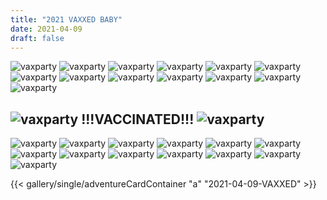 ```yaml
---
title: "2021 VAXXED BABY"
date: 2021-04-09
draft: false
---
```


[vaxparty]: /images/a/full/2021-04-09-VAXXED/vaxparty.gif "Title"
![vaxparty][vaxparty] ![vaxparty][vaxparty] ![vaxparty][vaxparty] ![vaxparty][vaxparty] ![vaxparty][vaxparty] ![vaxparty][vaxparty] ![vaxparty][vaxparty] ![vaxparty][vaxparty] ![vaxparty][vaxparty] ![vaxparty][vaxparty] ![vaxparty][vaxparty] ![vaxparty][vaxparty] ![vaxparty][vaxparty] 
## ![vaxparty][vaxparty] !!!VACCINATED!!! ![vaxparty][vaxparty] 
![vaxparty][vaxparty] ![vaxparty][vaxparty] ![vaxparty][vaxparty] ![vaxparty][vaxparty] ![vaxparty][vaxparty] ![vaxparty][vaxparty] ![vaxparty][vaxparty] ![vaxparty][vaxparty] ![vaxparty][vaxparty] ![vaxparty][vaxparty] ![vaxparty][vaxparty] ![vaxparty][vaxparty] ![vaxparty][vaxparty] 

{{< gallery/single/adventureCardContainer "a" "2021-04-09-VAXXED" >}}
